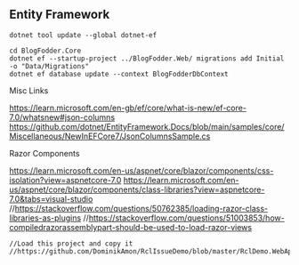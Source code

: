 ## Entity Framework

`dotnet tool update --global dotnet-ef`

`cd BlogFodder.Core`  
`dotnet ef --startup-project ../BlogFodder.Web/ migrations add Initial -o "Data/Migrations"`  
`dotnet ef database update --context BlogFodderDbContext`

Misc Links

https://learn.microsoft.com/en-gb/ef/core/what-is-new/ef-core-7.0/whatsnew#json-columns  
https://github.com/dotnet/EntityFramework.Docs/blob/main/samples/core/Miscellaneous/NewInEFCore7/JsonColumnsSample.cs

Razor Components

https://learn.microsoft.com/en-us/aspnet/core/blazor/components/css-isolation?view=aspnetcore-7.0
https://learn.microsoft.com/en-us/aspnet/core/blazor/components/class-libraries?view=aspnetcore-7.0&tabs=visual-studio
//https://stackoverflow.com/questions/50762385/loading-razor-class-libraries-as-plugins
//https://stackoverflow.com/questions/51003853/how-compiledrazorassemblypart-should-be-used-to-load-razor-views

    //Load this project and copy it
    //https://github.com/DominikAmon/RclIssueDemo/blob/master/RclDemo.WebApplication/Startup.cs